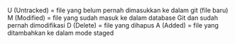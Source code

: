 U (Untracked) = file yang belum pernah dimasukkan ke dalam git (file baru)
M (Modified) = file yang sudah masuk ke dalam database Git dan sudah pernah dimodifikasi
D (Delete) = file yang dihapus
A (Added) = file yang ditambahkan ke dalam mode staged